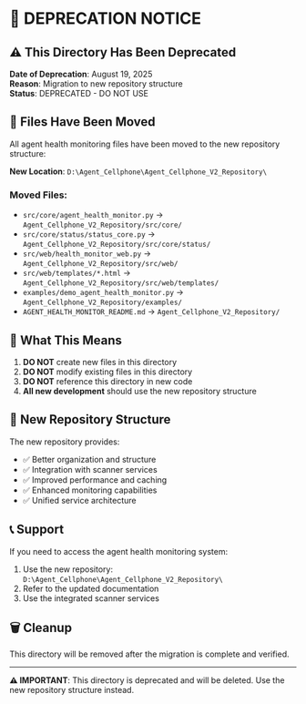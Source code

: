 # 🚨 DEPRECATION NOTICE

## ⚠️ This Directory Has Been Deprecated

**Date of Deprecation**: August 19, 2025  
**Reason**: Migration to new repository structure  
**Status**: DEPRECATED - DO NOT USE

## 📁 Files Have Been Moved

All agent health monitoring files have been moved to the new repository structure:

**New Location**: `D:\Agent_Cellphone\Agent_Cellphone_V2_Repository\`

### Moved Files:
- `src/core/agent_health_monitor.py` → `Agent_Cellphone_V2_Repository/src/core/`
- `src/core/status/status_core.py` → `Agent_Cellphone_V2_Repository/src/core/status/`
- `src/web/health_monitor_web.py` → `Agent_Cellphone_V2_Repository/src/web/`
- `src/web/templates/*.html` → `Agent_Cellphone_V2_Repository/src/web/templates/`
- `examples/demo_agent_health_monitor.py` → `Agent_Cellphone_V2_Repository/examples/`
- `AGENT_HEALTH_MONITOR_README.md` → `Agent_Cellphone_V2_Repository/`

## 🔄 What This Means

1. **DO NOT** create new files in this directory
2. **DO NOT** modify existing files in this directory
3. **DO NOT** reference this directory in new code
4. **All new development** should use the new repository structure

## 🚀 New Repository Structure

The new repository provides:
- ✅ Better organization and structure
- ✅ Integration with scanner services
- ✅ Improved performance and caching
- ✅ Enhanced monitoring capabilities
- ✅ Unified service architecture

## 📞 Support

If you need to access the agent health monitoring system:
1. Use the new repository: `D:\Agent_Cellphone\Agent_Cellphone_V2_Repository\`
2. Refer to the updated documentation
3. Use the integrated scanner services

## 🗑️ Cleanup

This directory will be removed after the migration is complete and verified.

---

**⚠️ IMPORTANT**: This directory is deprecated and will be deleted. Use the new repository structure instead.
